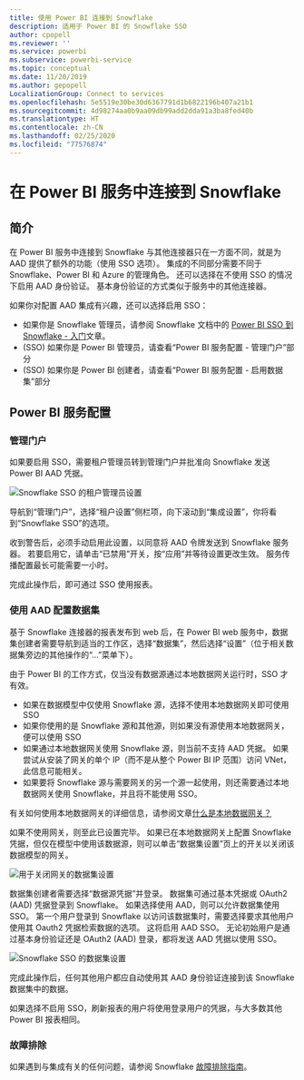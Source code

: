 ```yaml
---
title: 使用 Power BI 连接到 Snowflake
description: 适用于 Power BI 的 Snowflake SSO
author: cpopell
ms.reviewer: ''
ms.service: powerbi
ms.subservice: powerbi-service
ms.topic: conceptual
ms.date: 11/20/2019
ms.author: gepopell
LocalizationGroup: Connect to services
ms.openlocfilehash: 5e5519e30be30d6367791d1b6822196b407a21b1
ms.sourcegitcommit: 4d98274aa0b9aa09db99add2dda91a3ba8fed40b
ms.translationtype: HT
ms.contentlocale: zh-CN
ms.lasthandoff: 02/25/2020
ms.locfileid: "77576874"
---
```

#  <a name="connecting-to-snowflake-in-power-bi-service"></a>在 Power BI 服务中连接到 Snowflake

## <a name="introduction"></a>简介

在 Power BI 服务中连接到 Snowflake 与其他连接器只在一方面不同，就是为 AAD 提供了额外的功能（使用 SSO 选项）。 集成的不同部分需要不同于 Snowflake、Power BI 和 Azure 的管理角色。 还可以选择在不使用 SSO 的情况下启用 AAD 身份验证。 基本身份验证的方式类似于服务中的其他连接器。

如果你对配置 AAD 集成有兴趣，还可以选择启用 SSO：
* 如果你是 Snowflake 管理员，请参阅 Snowflake 文档中的 [Power BI SSO 到 Snowflake - 入门](https://docs.snowflake.net/manuals/LIMITEDACCESS/oauth-powerbi.html)文章。
* (SSO) 如果你是 Power BI 管理员，请查看“Power BI 服务配置 - 管理门户”部分
* (SSO) 如果你是 Power BI 创建者，请查看“Power BI 服务配置 - 启用数据集”部分

## <a name="power-bi-service-configuration"></a>Power BI 服务配置

### <a name="admin-portal"></a>管理门户

如果要启用 SSO，需要租户管理员转到管理门户并批准向 Snowflake 发送 Power BI AAD 凭据。

![Snowflake SSO 的租户管理员设置](media/service-connect-snowflake/snowflakessotenant.png)

导航到“管理门户”，选择“租户设置”侧栏项，向下滚动到“集成设置”，你将看到“Snowflake SSO”的选项。

收到警告后，必须手动启用此设置，以同意将 AAD 令牌发送到 Snowflake 服务器。 若要启用它，请单击“已禁用”开关，按“应用”并等待设置更改生效。 服务传播配置最长可能需要一小时。

完成此操作后，即可通过 SSO 使用报表。

### <a name="configuring-a-dataset-with-aad"></a>使用 AAD 配置数据集

基于 Snowflake 连接器的报表发布到 web 后，在 Power BI web 服务中，数据集创建者需要导航到适当的工作区，选择“数据集”，然后选择“设置”（位于相关数据集旁边的其他操作的“...”菜单下）。

由于 Power BI 的工作方式，仅当没有数据源通过本地数据网关运行时，SSO 才有效。

* 如果在数据模型中仅使用 Snowflake 源，选择不使用本地数据网关即可使用 SSO
* 如果你使用的是 Snowflake 源和其他源，则如果没有源使用本地数据网关，便可以使用 SSO
* 如果通过本地数据网关使用 Snowflake 源，则当前不支持 AAD 凭据。 如果尝试从安装了网关的单个 IP（而不是从整个 Power BI IP 范围）访问 VNet，此信息可能相关。
* 如果要将 Snowflake 源与需要网关的另一个源一起使用，则还需要通过本地数据网关使用 Snowflake，并且将不能使用 SSO。

有关如何使用本地数据网关的详细信息，请参阅文章[什么是本地数据网关？](https://docs.microsoft.com/power-bi/service-gateway-onprem)

如果不使用网关，则至此已设置完毕。 如果已在本地数据网关上配置 Snowflake 凭据，但仅在模型中使用该数据源，则可以单击“数据集设置”页上的开关以关闭该数据模型的网关。

![用于关闭网关的数据集设置](media/service-connect-snowflake/snowflake_gateway_toggle_off.png)

数据集创建者需要选择“数据源凭据”并登录。 数据集可通过基本凭据或 OAuth2 (AAD) 凭据登录到 Snowflake。 如果选择使用 AAD，则可以允许数据集使用 SSO。 第一个用户登录到 Snowflake 以访问该数据集时，需要选择要求其他用户使用其 Oauth2 凭据检索数据的选项。 这将启用 AAD SSO。 无论初始用户是通过基本身份验证还是 OAuth2 (AAD) 登录，都将发送 AAD 凭据以使用 SSO。 

![Snowflake SSO 的数据集设置](media/service-connect-snowflake/snowflakessocredui.png)

完成此操作后，任何其他用户都应自动使用其 AAD 身份验证连接到该 Snowflake 数据集中的数据。

如果选择不启用 SSO，刷新报表的用户将使用登录用户的凭据，与大多数其他 Power BI 报表相同。

### <a name="troubleshooting"></a>故障排除

如果遇到与集成有关的任何问题，请参阅 Snowflake [故障排除指南](https://docs.snowflake.net/manuals/LIMITEDACCESS/oauth-powerbi.html#troubleshooting)。

